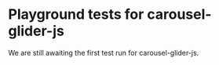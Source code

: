 # Playground tests for carousel-glider-js
We are still awaiting the first test run for carousel-glider-js.
